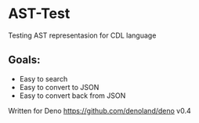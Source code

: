 # AST-Test

Testing AST representasion for CDL language
## Goals:
 * Easy to search
 * Easy to convert to JSON
 * Easy to convert back from JSON

Written for Deno https://github.com/denoland/deno v0.4
